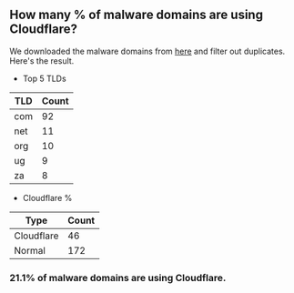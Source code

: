 ## How many % of malware domains are using Cloudflare?


We downloaded the malware domains from [here](https://urlhaus.abuse.ch) and filter out duplicates.
Here's the result.


[//]: # (start replacement)


- Top 5 TLDs

| TLD | Count |
| --- | --- |
| com | 92 |
| net | 11 |
| org | 10 |
| ug | 9 |
| za | 8 |


- Cloudflare %

| Type | Count |
| --- | --- |
| Cloudflare | 46 |
| Normal | 172 |


### 21.1% of malware domains are using Cloudflare.